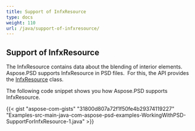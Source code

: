 ```yaml
---
title: Support of InfxResource
type: docs
weight: 110
url: /java/support-of-infxresource/
---
```


## **Support of InfxResource**
The InfxResource contains data about the blending of interior elements. Aspose.PSD supports InfxResource in PSD files.  For this, the API provides the [InfxResource](https://reference.aspose.com/java/psd/com.aspose.psd.fileformats.psd.layers.layerresources/InfxResource) class.

The following code snippet shows you how Aspose.PSD supports InfxResource.

{{< gist "aspose-com-gists" "31800d807a72f1f50fe4b29374119227" "Examples-src-main-java-com-aspose-psd-examples-WorkingWithPSD-SupportForInfxResource-1.java" >}}
